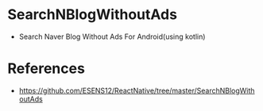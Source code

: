 # SearchNBlogWithoutAds
- Search Naver Blog Without Ads For Android(using kotlin)

# References
- https://github.com/ESENS12/ReactNative/tree/master/SearchNBlogWithoutAds